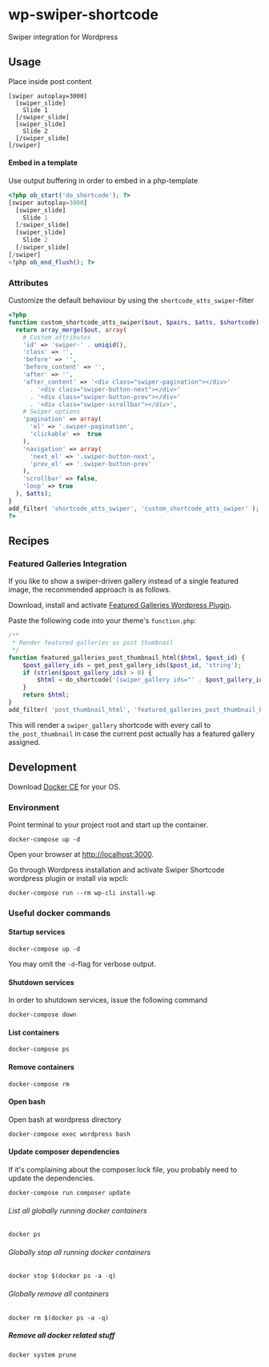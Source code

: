 # wp-swiper-shortcode

Swiper integration for Wordpress

## Usage

Place inside post content

```
[swiper autoplay=3000]
  [swiper_slide]
    Slide 1
  [/swiper_slide]
  [swiper_slide]
    Slide 2
  [/swiper_slide]
[/swiper]
```

#### Embed in a template

Use output buffering in order to embed in a php-template

```php
<?php ob_start('do_shortcode'); ?>
[swiper autoplay=3000]
  [swiper_slide]
    Slide 1
  [/swiper_slide]
  [swiper_slide]
    Slide 2
  [/swiper_slide]
[/swiper]
<?php ob_end_flush(); ?>
```

### Attributes

Customize the default behaviour by using the `shortcode_atts_swiper`-filter

```php
<?php
function custom_shortcode_atts_swiper($out, $pairs, $atts, $shortcode) {
  return array_merge($out, array(
    # Custom attributes
    'id' => 'swiper-' . uniqid(),
    'class' => '',
    'before' => '',
    'before_content' => '',
    'after' => '',
    'after_content' => '<div class="swiper-pagination"></div>'
      . '<div class="swiper-button-next"></div>'
      . '<div class="swiper-button-prev"></div>'
      . '<div class="swiper-scrollbar"></div>',
    # Swiper options
    'pagination' => array(
      'el' => '.swiper-pagination',
      'clickable' =>  true
    ),
    'navigation' => array(
      'next_el' => '.swiper-button-next',
      'prev_el' => '.swiper-button-prev'
    ),
    'scrollbar' => false,
    'loop' => true
  ), $atts);
}
add_filter( 'shortcode_atts_swiper', 'custom_shortcode_atts_swiper' );
?>
```

## Recipes

### Featured Galleries Integration

If you like to show a swiper-driven gallery instead of a single featured image, the recommended approach is as follows.

Download, install and activate [Featured Galleries Wordpress Plugin](https://wordpress.org/plugins/featured-galleries/).

Paste the following code into your theme's `function.php`:

```php
/**
 * Render featured galleries as post thumbnail
 */
function featured_galleries_post_thumbnail_html($html, $post_id) {
	$post_gallery_ids = get_post_gallery_ids($post_id, 'string');
	if (strlen($post_gallery_ids) > 0) {
		$html = do_shortcode('[swiper_gallery ids="' . $post_gallery_ids . '"]');
	}
	return $html;
}
add_filter( 'post_thumbnail_html', 'featured_galleries_post_thumbnail_html', 99, 5 );
```

This will render a `swiper_gallery` shortcode with every call to `the_post_thumbnail` in case the current post actually has a featured gallery assigned.

## Development

Download [Docker CE](https://www.docker.com/get-docker) for your OS.

### Environment

Point terminal to your project root and start up the container.

```cli
docker-compose up -d
```

Open your browser at [http://localhost:3000](http://localhost:8030).

Go through Wordpress installation and activate Swiper Shortcode wordpress plugin or install via wpcli:

```cli
docker-compose run --rm wp-cli install-wp
```

### Useful docker commands

#### Startup services

```cli
docker-compose up -d
```
You may omit the `-d`-flag for verbose output.

#### Shutdown services

In order to shutdown services, issue the following command

```cli
docker-compose down
```

#### List containers

```cli
docker-compose ps
```

#### Remove containers

```cli
docker-compose rm
```

#### Open bash

Open bash at wordpress directory

```cli
docker-compose exec wordpress bash
```

#### Update composer dependencies

If it's complaining about the composer.lock file, you probably need to update the dependencies.

```cli
docker-compose run composer update
```

###### List all globally running docker containers

```cli
docker ps
```

###### Globally stop all running docker containers

```cli
docker stop $(docker ps -a -q)
```

###### Globally remove all containers

```cli
docker rm $(docker ps -a -q)
```

##### Remove all docker related stuff

```cli
docker system prune
```

